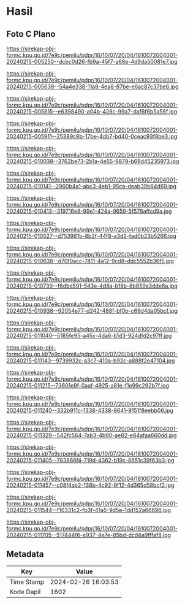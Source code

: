 # Hasil

## Foto C Plano

https://sirekap-obj-formc.kpu.go.id/7e9c/pemilu/pdpr/16/10/07/20/04/1610072004001-20240215-005250--dcbc0d26-fb9a-45f7-a68e-4d9da50081e7.jpg

https://sirekap-obj-formc.kpu.go.id/7e9c/pemilu/pdpr/16/10/07/20/04/1610072004001-20240215-005638--54a4e338-11a8-4ea8-87be-e6ac87c37be6.jpg

https://sirekap-obj-formc.kpu.go.id/7e9c/pemilu/pdpr/16/10/07/20/04/1610072004001-20240215-005815--e6398490-a04b-428c-99a7-daf6f6b5a56f.jpg

https://sirekap-obj-formc.kpu.go.id/7e9c/pemilu/pdpr/16/10/07/20/04/1610072004001-20240215-005911--25389c8b-17be-4db7-bd40-0ceac93f8be3.jpg

https://sirekap-obj-formc.kpu.go.id/7e9c/pemilu/pdpr/16/10/07/20/04/1610072004001-20240215-010038--3762be73-2b1a-4e55-9879-b69d45235973.jpg

https://sirekap-obj-formc.kpu.go.id/7e9c/pemilu/pdpr/16/10/07/20/04/1610072004001-20240215-010141--2960b4a1-abc3-4eb1-95ca-deab39b64d69.jpg

https://sirekap-obj-formc.kpu.go.id/7e9c/pemilu/pdpr/16/10/07/20/04/1610072004001-20240215-010413--319716e8-99e1-424a-9659-5f578affcd9a.jpg

https://sirekap-obj-formc.kpu.go.id/7e9c/pemilu/pdpr/16/10/07/20/04/1610072004001-20240215-010527--d753961b-8b2f-44f8-a3d2-fad0b23b5266.jpg

https://sirekap-obj-formc.kpu.go.id/7e9c/pemilu/pdpr/16/10/07/20/04/1610072004001-20240215-010638--d70f0acc-7411-4a12-9cd8-ddc5552b36f5.jpg

https://sirekap-obj-formc.kpu.go.id/7e9c/pemilu/pdpr/16/10/07/20/04/1610072004001-20240215-010739--f6dbd591-543e-4d8a-b18b-8b859a3dde6a.jpg

https://sirekap-obj-formc.kpu.go.id/7e9c/pemilu/pdpr/16/10/07/20/04/1610072004001-20240215-010938--92054e77-d242-488f-bf0b-c69d4da05bcf.jpg

https://sirekap-obj-formc.kpu.go.id/7e9c/pemilu/pdpr/16/10/07/20/04/1610072004001-20240215-011040--5185fe95-a45c-4da6-b1d3-924dfd2c97ff.jpg

https://sirekap-obj-formc.kpu.go.id/7e9c/pemilu/pdpr/16/10/07/20/04/1610072004001-20240215-011143--9739932c-a3c7-410a-b92c-a888f2e47104.jpg

https://sirekap-obj-formc.kpu.go.id/7e9c/pemilu/pdpr/16/10/07/20/04/1610072004001-20240215-011215--73601e9f-0aaf-4925-a81e-f1e99c292b7f.jpg

https://sirekap-obj-formc.kpu.go.id/7e9c/pemilu/pdpr/16/10/07/20/04/1610072004001-20240215-011240--332b911c-1338-4338-8641-9151f8eebb06.jpg

https://sirekap-obj-formc.kpu.go.id/7e9c/pemilu/pdpr/16/10/07/20/04/1610072004001-20240215-011329--542fc564-7ab3-4b90-ae82-e84afaa660dd.jpg

https://sirekap-obj-formc.kpu.go.id/7e9c/pemilu/pdpr/16/10/07/20/04/1610072004001-20240215-011405--783866f4-719d-4362-b19c-8851c39f63b3.jpg

https://sirekap-obj-formc.kpu.go.id/7e9c/pemilu/pdpr/16/10/07/20/04/1610072004001-20240215-011457--c08f4ab2-138b-4c92-9f12-4d365d58bcf2.jpg

https://sirekap-obj-formc.kpu.go.id/7e9c/pemilu/pdpr/16/10/07/20/04/1610072004001-20240215-011544--f10331c2-fb3f-41a5-9d5e-1dd152a66696.jpg

https://sirekap-obj-formc.kpu.go.id/7e9c/pemilu/pdpr/16/10/07/20/04/1610072004001-20240215-011705--517444f6-e937-4e7e-85bd-dcd4a9fffaf8.jpg


## Metadata

| Key        | Value               |
| ---------- | ------------------- |
| Time Stamp | 2024-02-26 16:03:53 |
| Kode Dapil | 1602                |



